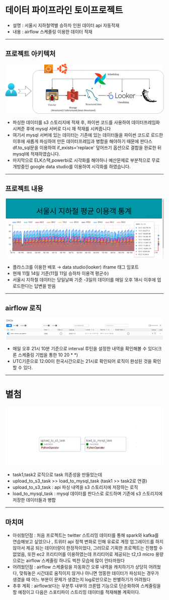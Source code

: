 # 데이터 파이프라인 토이프로젝트 
* 설명 : 서울시 지하철역별 승하차 인원 데이터 api 자동적재
* 내용 : airflow 스케줄링 이용한 데이터 적재
------

## 프로젝트 아키텍처
![draw](/image/data_pipeline.png)
* 파싱한 데이터를 s3 스토리지에 적재 후, 파이썬 코드를 사용하여 데이터프레임화 시켜준 후에 mysql 서버로 다시 재 적재를 시켜줍니다
* 여기서 mysql 서버에 있는 데이터는 기존에 있는 데이터들을 파이썬 코드로 로드한 이후에 새롭게 파싱하여 만든 데이터프레임과 병합을 해야하기 때문에 판다스 df.to_sql문을 이용하여 if_exists='replace' 덮어쓰기 옵션으로 결합을 완료한 뒤 mysql에 적재하였습니다.
* 마지막으로 ELK스택,powerbi로 시각화를 해야하나 예산문제로 부분적으로 무료 개방중인 google data studio를 이용하여 시각화를 하였습니다.
----
## 프로젝트 내용
![차트](/image/20231115_110146.png)
* 플라스크를 이용한 배포 → data studio(looker) iframe 태그 임포트
* 현재 11월 14일 기준(11월 11일 승하차 이용객 평균수)
* 서울시 지하철 데이터는 당일날짜 기준 -3일의 데이터를 매일 오후 18시 이후에 업로드한다는 답변을 받음
----
## airflow 로직 
![에어플로우1](image/20231115_111638_1.png) 
* 매일 오후 21시 10분 기준으로 interval 루틴을 설정한 내역을 확인해볼 수 있다(크론 스케줄링 기법을 통한 10 20 * *)
* UTC기준으로 12:00이 한국시간으로는 21시로 확인되어 로직이 완성된 것을 확인할 수 있다.
-----
# 별첨 
![에어플로우2](image/20231115_111638_2.png) 
* task1,task2 로직으로 task 의존성을 만들었는데
* upload_to_s3_task >> load_to_mysql_task (task1 >> task2로 연결)
* upload_to_s3_task : api 파싱 내역을 s3 스토리지에 저장하는 로직
* load_to_mysql_task : mysql 데이터를 판다스로 로드하며 기존에 s3 스토리지에 저장한 데이터들과 병합
-------
## 마치며
* 아쉬웠던점 : 처음 프로젝트는 twitter 스트리밍 데이터를 통해 spark와 kafka를 연습해보고 싶었으나 , 트위터 api 정책 변화로 인해 유료로 계정 업그레이드를 하지 않아서 제공 되는 데이터량이 한정적이었다, 그러므로 기획한 프로젝트는 진행할 수 없었음, 또한 ec2 프리티어를 이용하였는데 프리티어로 제공되는 t2,t3 micro 용량으로는 airflow 스케줄링 하나도 벅찬 모습에 많이 안타까웠다
* 어려웠던점 : airflow 스케줄링을 자동화간 오류 내역을 캐치하기가 상당히 어려웠다, 맞춰놓은 시간대로 움직이지 않거나 아니면 엉뚱한 데이터가 파싱되는 경우가 생겼을 때 어느 부분이 문제가 생겼는지 log로만으로는 판별하기가 어려웠다
* 추후 계획 : airflow보다는 우분투 내부의 크론탭 기능으로 단순화하여 스케줄링을 할 예정이고 다음은 스포티파이 스트리밍 데이터를 적재해볼 계획이다.
